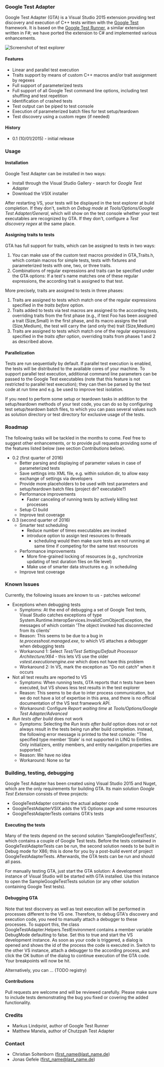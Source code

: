 ### Google Test Adapter

Google Test Adapter (GTA) is a Visual Studio 2015 extension providing test discovery and execution of C++ tests written with the [Google Test](https://github.com/google/googletest) framework. It is based on the [Google Test Runner](https://github.com/markusl/GoogleTestRunner), a similar extension written in F#; we have ported the extension to C# and implemented various enhancements. 

![Screenshot of test explorer](Screenshot.png)

#### Features

* Linear and parallel test execution
* Traits support by means of custom C++ macros and/or trait assignment by regexes
* Full support of parameterized tests
* Full support of all Google Test command line options, including test shuffling and test repetition
* Identification of crashed tests
* Test output can be piped to test console
* Execution of parameterized batch files for test setup/teardown
* Test discovery using a custom regex (if needed)

#### History

* 0.1 (10/01/2015) - initial release

### Usage

#### Installation

Google Test Adapter can be installed in two ways:

* Install through the Visual Studio Gallery - search for *Google Test Adapter*
* Download the VSIX installer

After restarting VS, your tests will be displayed in the test explorer at build completion. If they don't, switch on *Debug mode* at *Tools/Options/Google Test Adapter/General*, which will show on the test console whether your test executables are recognized by GTA. If they don't, configure a *Test discovery regex* at the same place.

#### Assigning traits to tests

GTA has full support for traits, which can be assigned to tests in two ways:

1. You can make use of the custom test macros provided in GTA_Traits.h, which contain macros for simple tests, tests with fixtures and parameterized tests with one, two, or three traits. 
2. Combinations of regular expressions and traits can be specified under the GTA options: If a test's name matches one of these regular expressions, the according trait is assigned to that test. 

More precisely, traits are assigned to tests in three phases:

1. Traits are assigned to tests which match one of the regular expressions specified in the *traits before* option.
2. Traits added to tests via test macros are assigned to the according tests, overriding traits from the first phase (e.g., if test Foo has been assigned a trait (Size,Small) in the first phase, and its macro assigns the trait (Size,Medium), the test will carry the (and only the) trait (Size,Medium)
3. Traits are assigned to tests which match one of the regular expressions specified in the *traits after* option, overriding traits from phases 1 and 2 as described above.

#### Parallelization

Tests are run sequentially by default. If parallel test execution is enabled, the tests will be distributed to the available cores of your machine. To support parallel test execution, additional command line parameters can be passed to the Google Test executables (note that this feature is not restricted to parallel test execution); they can then be parsed by the test code at run time and e.g. be used to improve test isolation.

If you need to perform some setup or teardown tasks in addition to the setup/teardown methods of your test code, you can do so by configuring test setup/teardown batch files, to which you can pass several values such as solution directory or test directory for exclusive usage of the tests.


### Roadmap

The following tasks will be tackled in the months to come. Feel free to suggest other enhancements, or to provide pull requests providing some of the features listed below (see section *Contributions* below).

* 0.2 (first  quarter of 2016)
  * Better parsing and displaying of parameter values in case of parameterized tests
  * Save settings into XML file, e.g. within solution dir, to allow easy exchange of settings via developers
  * Provide more placeholders to be used with test parameters and setup/teardown batch files (project dir? executable?)
  * Performance improvements
	* Faster canceling of running tests by actively killing test processes
  * Setup CI build
  * Improve test coverage
* 0.3 (second quarter of 2016)
  * Smarter test scheduling
    * Reduce number of times executables are invoked
    * introduce option to assign test resources to threads
	  *	scheduling would then make sure tests are not running at same time if competing for the same test resources
  * Performance improvements
    * More fine-grained locking of resources  (e.g., synchronize updating of test duration files on file level)
	* Make use of smarter data structures e.g. in scheduling
  * Improve test coverage

	
### Known Issues

Currently, the following issues are known to us - patches welcome!

* Exceptions when debugging tests
  * Symptoms: At the end of debugging a set of Google Test tests, Visual Studio catches exceptions of type System.Runtime.InteropServices.InvalidComObjectException, the messages of which contain 'The object invoked has disconnected from its clients'
  * Reason: This seems to be due to a bug in *te.processhost.managed.exe*, to which VS attaches a debugger when debugging tests
  * Workaround 1: Select *Test/Test Settings/Default Processor Architecture/X64* - this lets VS use the older *vstest.executionengine.exe* which does not have this problem
  * Workaround 2: In VS, mark the exception as "Do not catch" when it occurs
* Not all test results are reported to VS
  * Symptoms: When running tests, GTA reports that n tests have been executed, but VS shows less test results in the test explorer
  * Reason: This seems to be due to inter process communication, but we do not have a lot of expertise in this area, and there is no official documentation of the VS test framework API.
  * Workaround: Configure *Report waiting time* at *Tools/Options/Google Test Adapter/Advanced*
* *Run tests after build* does not work
  * Symptoms: Selecting the *Run tests after build* option does not or not always result in the tests being run after build completion. Instead, the following error message is printed to the test console: "The specified type member 'Stale' is not supported in LINQ to Entities. Only initializers, entity members, and entity navigation properties are supported."
  * Reason: We have no idea
  * Workaround: None so far
  
  
### Building, testing, debugging

Google Test Adapter has been created using Visual Studio 2015 and Nuget, which are the only requirements for building GTA. Its main solution *Google Test Extension* consists of three projects:

* GoogleTestAdapter contains the actual adapter code
* GoogleTestAdapterVSIX adds the VS Options page and some resources
* GoogleTestAdapterTests contains GTA's tests

#### Executing the tests

Many of the tests depend on the second solution 'SampleGoogleTestTests', which contains a couple of Google Test tests. Before the tests contained in GoogleTestAdapterTests can be run, the second solution needs to be built in Debug mode for X86; this is done for you by a post-build event of project GoogleTestAdapterTests. Afterwards, the GTA tests can be run and should all pass.

For manually testing GTA, just start the GTA solution: A development instance of Visual Studio will be started with GTA installed. Use this instance to open the SampleGoogleTestTests solution (or any other solution containing Google Test tests).

#### Debugging GTA

Note that test discovery as well as test execution will be performed in processes different to the VS one. Therefore, to debug GTA's discovery and execution code, you need to manually attach a debugger to these processes. To support this, the class GoogleTestAdapter.Helpers.TestEnvironment contains a member variable DebugMode defaulting to false. Set this to true and start the VS development instance. As soon as your code is triggered, a dialog is opened and shows the id of the process the code is executed in. Switch to the other VS instance, attach a debugger to the according process, and click the OK button of the dialog to continue execution of the GTA code. Your breakpoints will now be hit.

Alternatively, you can ... (TODO registry)

#### Contributions

Pull requests are welcome and will be reviewed carefully. Please make sure to include tests demonstrating the bug you fixed or covering the added functionality.


### Credits

* Markus Lindqvist, author of Google Test Runner
* Matthew Manela, author of Chutzpah Test Adapter

### Contact

* Christian Soltenborn (first_name@last_name.de)
* Jonas Gefele (first_name@last_name.de)